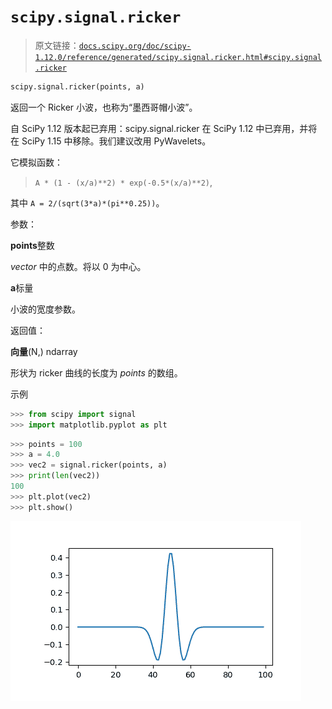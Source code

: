 # `scipy.signal.ricker`

> 原文链接：[`docs.scipy.org/doc/scipy-1.12.0/reference/generated/scipy.signal.ricker.html#scipy.signal.ricker`](https://docs.scipy.org/doc/scipy-1.12.0/reference/generated/scipy.signal.ricker.html#scipy.signal.ricker)

```py
scipy.signal.ricker(points, a)
```

返回一个 Ricker 小波，也称为“墨西哥帽小波”。

自 SciPy 1.12 版本起已弃用：scipy.signal.ricker 在 SciPy 1.12 中已弃用，并将在 SciPy 1.15 中移除。我们建议改用 PyWavelets。

它模拟函数：

> `A * (1 - (x/a)**2) * exp(-0.5*(x/a)**2)`,

其中 `A = 2/(sqrt(3*a)*(pi**0.25))`。

参数：

**points**整数

*vector* 中的点数。将以 0 为中心。

**a**标量

小波的宽度参数。

返回值：

**向量**(N,) ndarray

形状为 ricker 曲线的长度为 *points* 的数组。

示例

```py
>>> from scipy import signal
>>> import matplotlib.pyplot as plt 
```

```py
>>> points = 100
>>> a = 4.0
>>> vec2 = signal.ricker(points, a)
>>> print(len(vec2))
100
>>> plt.plot(vec2)
>>> plt.show() 
```

![../../_images/scipy-signal-ricker-1.png](img/74bea91269f016315c91465b02ac546b.png)
